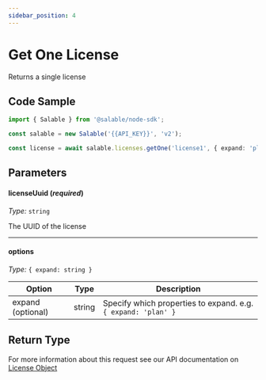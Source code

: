 ```yaml
---
sidebar_position: 4
---
```


# Get One License

Returns a single license

## Code Sample

```typescript
import { Salable } from '@salable/node-sdk';

const salable = new Salable('{{API_KEY}}', 'v2');

const license = await salable.licenses.getOne('license1', { expand: 'plan' });
```

## Parameters

#### licenseUuid (_required_)

_Type:_ `string`

The UUID of the license

---

#### options

_Type:_ `{ expand: string }`

| Option            | Type   | Description                                                   |
| ----------------- | ------ | ------------------------------------------------------------- |
| expand (optional) | string | Specify which properties to expand. e.g. `{ expand: 'plan' }` |

## Return Type

For more information about this request see our API documentation on [License Object](https://docs.salable.app/api#tag/Licenses/operation/getLicenseByUuid)
